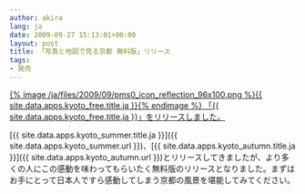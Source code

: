 ```yaml
---
author: akira
lang: ja
date: 2009-09-27 15:13:01+00:00
layout: post
title: 「写真と地図で見る京都 無料版」リリース
tags:
- 発売
---
```


<a href="{{ site.data.apps.kyoto_free.url }}">
{% image /ja/files/2009/09/pms0_icon_reflection_96x100.png %}{{ site.data.apps.kyoto_free.title.ja }}{% endimage %}
「{{ site.data.apps.kyoto_free.title.ja }}」をリリースしました。
</a>

[{{ site.data.apps.kyoto_summer.title.ja }}]({{ site.data.apps.kyoto_summer.url }})、[{{ site.data.apps.kyoto_autumn.title.ja }}]({{ site.data.apps.kyoto_autumn.url }})とリリースしてきましたが、より多くの人にこの感動を味わってもらいたく無料版のリリースとなりました。まずはお手にとって日本人ですら感動してしまう京都の風景を堪能してみてください。
